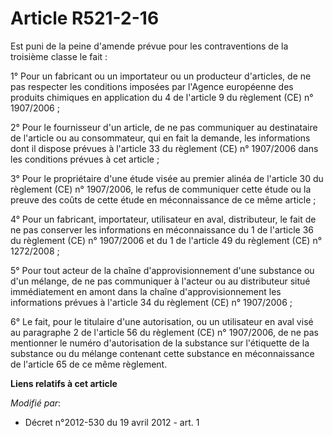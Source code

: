 # Article R521-2-16

Est puni de la peine d'amende prévue pour les contraventions de la troisième classe le fait :

1° Pour un fabricant ou un importateur ou un producteur d'articles, de ne pas respecter les conditions imposées par l'Agence
européenne des produits chimiques en application du 4 de l'article 9 du règlement (CE) n° 1907/2006 ;

2° Pour le fournisseur d'un article, de ne pas communiquer au destinataire de l'article ou au consommateur, qui en fait la
demande, les informations dont il dispose prévues à l'article 33 du règlement (CE) n° 1907/2006 dans les conditions prévues à
cet article ;

3° Pour le propriétaire d'une étude visée au premier alinéa de l'article 30 du règlement (CE) n° 1907/2006, le refus de
communiquer cette étude ou la preuve des coûts de cette étude en méconnaissance de ce même article ;

4° Pour un fabricant, importateur, utilisateur en aval, distributeur, le fait de ne pas conserver les informations en
méconnaissance du 1 de l'article 36 du règlement (CE) n° 1907/2006 et du 1 de l'article 49 du règlement (CE) n° 1272/2008 ;

5° Pour tout acteur de la chaîne d'approvisionnement d'une substance ou d'un mélange, de ne pas communiquer à l'acteur ou au
distributeur situé immédiatement en amont dans la chaîne d'approvisionnement les informations prévues à l'article 34 du
règlement (CE) n° 1907/2006 ;

6° Le fait, pour le titulaire d'une autorisation, ou un utilisateur en aval visé au paragraphe 2 de l'article 56 du règlement
(CE) n° 1907/2006, de ne pas mentionner le numéro d'autorisation de la substance sur l'étiquette de la substance ou du
mélange contenant cette substance en méconnaissance de l'article 65 de ce même règlement.

**Liens relatifs à cet article**

_Modifié par_:

  - Décret n°2012-530 du 19 avril 2012 - art. 1
